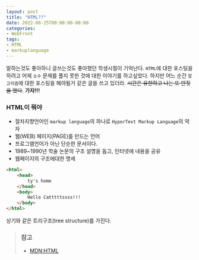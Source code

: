 ```yaml
---
layout: post
title: "HTML??"
date: 2022-08-25T00:00:00-00:00
categories:
- WebFront
tags:
- HTML
- markuplanguage
---
```

 말하는것도 좋아하니 글쓰는것도 좋아했던 학생시절이 기억난다. `HTML`에 대한 포스팅을 하려고 어제 `소수` 문제를 풀지 못한 것에 대한 이야기를 하고싶었다. 하지만 어느 순간 `알고리즘`에 대한 포스팅을 해야될거 같은 글을 쓰고 있더라. ~~시간은 유한하고 나는 또 딴짓을 했다~~. **가자!!!**

### HTML이 뭐야
- 절차지향언어인 `markup language`의 하나로 `HyperText Markup Language`의 약자
- 웹(WEB) 페이지(PAGE)를 만드는 언어
- 프로그램언어가 아닌 단순한 문서이다.
- 1989~1990년 학술 논문의 구조 설명을 돕고, 인터넷에 내용을 공유
- 웹페이지의 구조에대한 명세

```html
<html>
    <head>
        ty's home
    </head>
    <body>
        Hello Catttttssss!!!
    </body>
</html>
```
상기와 같은 트리구조(tree structure)를 가진다.

> ### 참고
> - [MDN:HTML](https://developer.mozilla.org/ko/docs/Web/HTML)